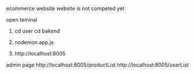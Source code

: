 ecommerce website
 website is  not competed yet

 open teminal
 1. cd user 
   cd bakend  
 2. nodemon app.js
 
 3. http://localhost:8005

admin page
 http://localhost:8005/productList
 http://localhost:8005/userList


 
